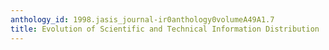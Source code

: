 ```yaml
---
anthology_id: 1998.jasis_journal-ir0anthology0volumeA49A1.7
title: Evolution of Scientific and Technical Information Distribution
---
```

